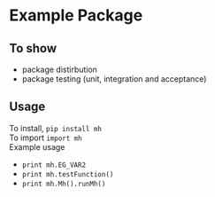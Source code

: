 # Example Package

## To show 
* package distirbution
* package testing (unit, integration and acceptance)

## Usage
To install, `pip install mh`<br /> 
To import `import mh`<br /> 
Example usage   
* `print mh.EG_VAR2`<br /> 
* `print mh.testFunction()`<br /> 
* `print mh.Mh().runMh()`<br /> 
